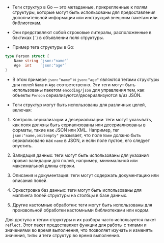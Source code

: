 - Теги структур в Go — это метаданные, прикрепленные к полям структуры, которые могут быть использованы для предоставления дополнительной информации или инструкций внешним пакетам или библиотекам. 

- Они представляют собой строковые литералы, расположенные в бэктиках (`` ` ``) в объявлении поля структуры.

- Пример тега структуры в Go:
```go
type Person struct {
    Name string `json:"name"`
    Age  int    `json:"age"`
}
```

- В этом примере `json:"name"` и `json:"age"` являются тегами структуры для полей `Name` и `Age` соответственно. Эти теги могут быть использованы пакетом `encoding/json` для управления тем, как объекты `Person` сериализуются/десериализуются в/из JSON.

- Теги структур могут быть использованы для различных целей, включая:

1. Контроль сериализации и десериализации: теги могут указывать, как поля должны быть сериализованы или десериализованы в форматы, такие как JSON или XML. Например, тег `json:"name,omitempty"` указывает, что поле `Name` должно быть сериализовано как `name` в JSON, и если поле пустое, его следует опустить.

2. Валидация данных: теги могут быть использованы для указания правил валидации для полей, например, минимальной или максимальной длины строки.

3. Описания и документация: теги могут содержать документацию или описания полей.

4. Оркестровка баз данных: теги могут быть использованы для маппинга полей структуры на столбцы в базе данных.

5. Другие кастомные обработки: теги могут быть использованы для произвольной обработки кастомными библиотеками или кодом.

Для доступа к тегам структуры и их разбора часто используется пакет `reflect`. Этот пакет предоставляет функции для работы с типами и значениями во время выполнения, что позволяет изучать и изменять значения, типы и теги структур во время выполнения.
